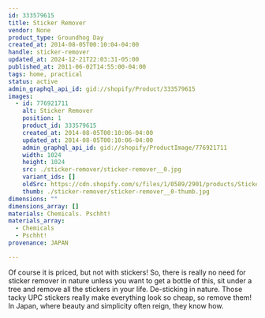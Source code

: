 ```yaml
---
id: 333579615
title: Sticker Remover
vendor: None
product_type: Groundhog Day
created_at: 2014-08-05T00:10:04-04:00
handle: sticker-remover
updated_at: 2024-12-21T22:03:31-05:00
published_at: 2011-06-02T14:55:00-04:00
tags: home, practical
status: active
admin_graphql_api_id: gid://shopify/Product/333579615
images:
  - id: 776921711
    alt: Sticker Remover
    position: 1
    product_id: 333579615
    created_at: 2014-08-05T00:10:06-04:00
    updated_at: 2014-08-05T00:10:06-04:00
    admin_graphql_api_id: gid://shopify/ProductImage/776921711
    width: 1024
    height: 1024
    src: ./sticker-remover/sticker-remover__0.jpg
    variant_ids: []
    oldSrc: https://cdn.shopify.com/s/files/1/0589/2901/products/Sticker-Remover.jpeg?v=1407211806
    thumb: ./sticker-remover/sticker-remover__0-thumb.jpg
dimensions: ""
dimensions_array: []
materials: Chemicals. Pschht!
materials_array:
  - Chemicals
  - Pschht!
provenance: JAPAN

---
```


Of course it is priced, but not with stickers! So, there is really no need for sticker remover in nature unless you want to get a bottle of this, sit under a tree and remove all the stickers in your life. De-sticking in nature. Those tacky UPC stickers really make everything look so cheap, so remove them! In Japan, where beauty and simplicity often reign, they know how.